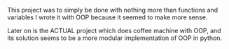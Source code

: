 This project was to simply be done with nothing more than functions and variables
I wrote it with OOP because it seemed to make more sense.

Later on is the ACTUAL project which does coffee machine with OOP, and its solution seems to be 
a more modular implementation of OOP in python.
